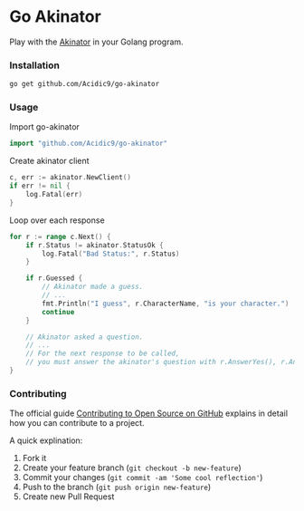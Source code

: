 # Go Akinator
Play with the [Akinator](http://en.akinator.com) in your Golang program.

### Installation
```bash
go get github.com/Acidic9/go-akinator
```

### Usage
Import go-akinator
```go
import "github.com/Acidic9/go-akinator"
```

Create akinator client
```go
c, err := akinator.NewClient()
if err != nil {
    log.Fatal(err)
}
```

Loop over each response
```go
for r := range c.Next() {
	if r.Status != akinator.StatusOk {
		log.Fatal("Bad Status:", r.Status)
	}

	if r.Guessed {
		// Akinator made a guess.
		// ...
		fmt.Println("I guess", r.CharacterName, "is your character.")
		continue
	}

	// Akinator asked a question.
	// ...
	// For the next response to be called,
	// you must answer the akinator's question with r.AnswerYes(), r.AnswerNo(), etc.
}
```

### Contributing
The official guide [Contributing to Open Source on GitHub](https://guides.github.com/activities/contributing-to-open-source/#contributing) explains in detail how you can contribute to a project.

A quick explination:
1. Fork it
2. Create your feature branch (`git checkout -b new-feature`)
3. Commit your changes (`git commit -am 'Some cool reflection'`)
4. Push to the branch (`git push origin new-feature`)
5. Create new Pull Request
